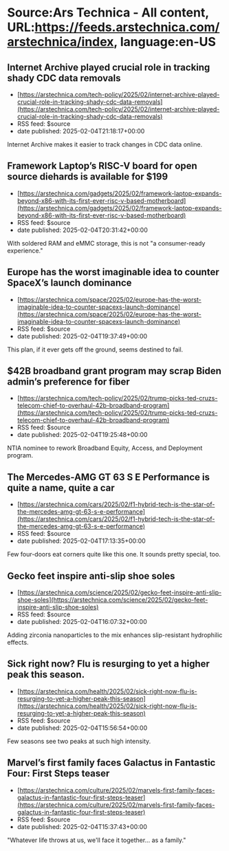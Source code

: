 # Source:Ars Technica - All content, URL:https://feeds.arstechnica.com/arstechnica/index, language:en-US

## Internet Archive played crucial role in tracking shady CDC data removals
 - [https://arstechnica.com/tech-policy/2025/02/internet-archive-played-crucial-role-in-tracking-shady-cdc-data-removals](https://arstechnica.com/tech-policy/2025/02/internet-archive-played-crucial-role-in-tracking-shady-cdc-data-removals)
 - RSS feed: $source
 - date published: 2025-02-04T21:18:17+00:00

Internet Archive makes it easier to track changes in CDC data online.

## Framework Laptop’s RISC-V board for open source diehards is available for $199
 - [https://arstechnica.com/gadgets/2025/02/framework-laptop-expands-beyond-x86-with-its-first-ever-risc-v-based-motherboard](https://arstechnica.com/gadgets/2025/02/framework-laptop-expands-beyond-x86-with-its-first-ever-risc-v-based-motherboard)
 - RSS feed: $source
 - date published: 2025-02-04T20:31:42+00:00

With soldered RAM and eMMC storage, this is not "a consumer-ready experience."

## Europe has the worst imaginable idea to counter SpaceX’s launch dominance
 - [https://arstechnica.com/space/2025/02/europe-has-the-worst-imaginable-idea-to-counter-spacexs-launch-dominance](https://arstechnica.com/space/2025/02/europe-has-the-worst-imaginable-idea-to-counter-spacexs-launch-dominance)
 - RSS feed: $source
 - date published: 2025-02-04T19:37:49+00:00

This plan, if it ever gets off the ground, seems destined to fail.

## $42B broadband grant program may scrap Biden admin’s preference for fiber
 - [https://arstechnica.com/tech-policy/2025/02/trump-picks-ted-cruzs-telecom-chief-to-overhaul-42b-broadband-program](https://arstechnica.com/tech-policy/2025/02/trump-picks-ted-cruzs-telecom-chief-to-overhaul-42b-broadband-program)
 - RSS feed: $source
 - date published: 2025-02-04T19:25:48+00:00

NTIA nominee to rework Broadband Equity, Access, and Deployment program.

## The Mercedes-AMG GT 63 S E Performance is quite a name, quite a car
 - [https://arstechnica.com/cars/2025/02/f1-hybrid-tech-is-the-star-of-the-mercedes-amg-gt-63-s-e-performance](https://arstechnica.com/cars/2025/02/f1-hybrid-tech-is-the-star-of-the-mercedes-amg-gt-63-s-e-performance)
 - RSS feed: $source
 - date published: 2025-02-04T17:13:35+00:00

Few four-doors eat corners quite like this one. It sounds pretty special, too.

## Gecko feet inspire anti-slip shoe soles
 - [https://arstechnica.com/science/2025/02/gecko-feet-inspire-anti-slip-shoe-soles](https://arstechnica.com/science/2025/02/gecko-feet-inspire-anti-slip-shoe-soles)
 - RSS feed: $source
 - date published: 2025-02-04T16:07:32+00:00

Adding zirconia nanoparticles to the mix enhances slip-resistant hydrophilic effects.

## Sick right now? Flu is resurging to yet a higher peak this season.
 - [https://arstechnica.com/health/2025/02/sick-right-now-flu-is-resurging-to-yet-a-higher-peak-this-season](https://arstechnica.com/health/2025/02/sick-right-now-flu-is-resurging-to-yet-a-higher-peak-this-season)
 - RSS feed: $source
 - date published: 2025-02-04T15:56:54+00:00

Few seasons see two peaks at such high intensity.

## Marvel’s first family faces Galactus in Fantastic Four: First Steps teaser
 - [https://arstechnica.com/culture/2025/02/marvels-first-family-faces-galactus-in-fantastic-four-first-steps-teaser](https://arstechnica.com/culture/2025/02/marvels-first-family-faces-galactus-in-fantastic-four-first-steps-teaser)
 - RSS feed: $source
 - date published: 2025-02-04T15:37:43+00:00

"Whatever life throws at us, we'll face it together... as a family."

